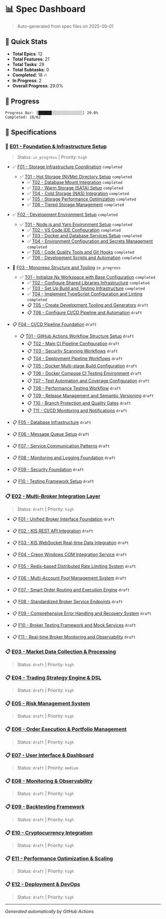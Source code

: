 # 📊 Spec Dashboard

> Auto-generated from spec files on 2025-09-01

## 🎯 Quick Stats

- **Total Epics**: 12
- **Total Features**: 21
- **Total Tasks**: 29
- **Total Subtasks**: 0
- **Completed**: 18 🔥
- **In Progress**: 2
- **Overall Progress**: 29.0%

## 🚀 Progress

```
Progress Bar: [██████░░░░░░░░░░░░░░] 29.0%
Completed: 18/62
```

## 📁 Specifications


### 🚧 [E01 - Foundation & Infrastructure Setup](E01/spec.md)

> Status: `in_progress` | Priority: `high`


- ✅ [F01 - Storage Infrastructure Coordination](E01/F01/spec.md) `completed`
  - ✅ [T01 - Hot Storage (NVMe) Directory Setup](E01/F01/T01/spec.md) `completed`
      - ✅ [T02 - Database Mount Integration](E01/F01/T02/spec.md) `completed`
      - ✅ [T03 - Warm Storage (SATA) Setup](E01/F01/T03/spec.md) `completed`
      - ✅ [T04 - Cold Storage (NAS) Integration](E01/F01/T04/spec.md) `completed`
      - ✅ [T05 - Storage Performance Optimization](E01/F01/T05/spec.md) `completed`
      - ✅ [T06 - Tiered Storage Management](E01/F01/T06/spec.md) `completed`
    
- ✅ [F02 - Development Environment Setup](E01/F02/spec.md) `completed`
  - ✅ [T01 - Node.js and Yarn Environment Setup](E01/F02/T01/spec.md) `completed`
      - ✅ [T02 - VS Code IDE Configuration](E01/F02/T02/spec.md) `completed`
      - ✅ [T03 - Docker and Database Services Setup](E01/F02/T03/spec.md) `completed`
      - ✅ [T04 - Environment Configuration and Secrets Management](E01/F02/T04/spec.md) `completed`
      - ✅ [T05 - Code Quality Tools and Git Hooks](E01/F02/T05/spec.md) `completed`
      - ✅ [T06 - Development Scripts and Automation](E01/F02/T06/spec.md) `completed`
    
- 🚧 [F03 - Monorepo Structure and Tooling](E01/F03/spec.md) `in_progress`
  - ✅ [T01 - Initialize Nx Workspace with Base Configuration](E01/F03/T01/spec.md) `completed`
      - ✅ [T02 - Configure Shared Libraries Infrastructure](E01/F03/T02/spec.md) `completed`
      - ✅ [T03 - Set Up Build and Testing Infrastructure](E01/F03/T03/spec.md) `completed`
      - ✅ [T04 - Implement TypeScript Configuration and Linting](E01/F03/T04/spec.md) `completed`
      - 📋 [T05 - Create Development Tooling and Generators](E01/F03/T05/spec.md) `draft`
      - 📋 [T06 - Configure CI/CD Pipeline and Automation](E01/F03/T06/spec.md) `draft`
    
- 📋 [F04 - CI/CD Pipeline Foundation](E01/F04/spec.md) `draft`
  - 📋 [T01 - GitHub Actions Workflow Structure Setup](E01/F04/T01/spec.md) `draft`
      - 📋 [T02 - Main CI Pipeline Configuration](E01/F04/T02/spec.md) `draft`
      - 📋 [T03 - Security Scanning Workflows](E01/F04/T03/spec.md) `draft`
      - 📋 [T04 - Deployment Pipeline Workflows](E01/F04/T04/spec.md) `draft`
      - 📋 [T05 - Docker Multi-stage Build Configuration](E01/F04/T05/spec.md) `draft`
      - 📋 [T06 - Docker Compose CI Testing Environment](E01/F04/T06/spec.md) `draft`
      - 📋 [T07 - Test Automation and Coverage Configuration](E01/F04/T07/spec.md) `draft`
      - 📋 [T08 - Performance Testing Workflow](E01/F04/T08/spec.md) `draft`
      - 📋 [T09 - Release Management and Semantic Versioning](E01/F04/T09/spec.md) `draft`
      - 📋 [T10 - Branch Protection and Quality Gates](E01/F04/T10/spec.md) `draft`
      - 📋 [T11 - CI/CD Monitoring and Notifications](E01/F04/T11/spec.md) `draft`
    
- 📋 [F05 - Database Infrastructure](E01/F05/spec.md) `draft`

- 📋 [F06 - Message Queue Setup](E01/F06/spec.md) `draft`

- 📋 [F07 - Service Communication Patterns](E01/F07/spec.md) `draft`

- 📋 [F08 - Monitoring and Logging Foundation](E01/F08/spec.md) `draft`

- 📋 [F09 - Security Foundation](E01/F09/spec.md) `draft`

- 📋 [F10 - Testing Framework Setup](E01/F10/spec.md) `draft`


### 📋 [E02 - Multi-Broker Integration Layer](E02/spec.md)

> Status: `draft` | Priority: `high`


- 📋 [F01 - Unified Broker Interface Foundation](E02/F01/spec.md) `draft`

- 📋 [F02 - KIS REST API Integration](E02/F02/spec.md) `draft`

- 📋 [F03 - KIS WebSocket Real-time Data Integration](E02/F03/spec.md) `draft`

- 📋 [F04 - Creon Windows COM Integration Service](E02/F04/spec.md) `draft`

- 📋 [F05 - Redis-based Distributed Rate Limiting System](E02/F05/spec.md) `draft`

- 📋 [F06 - Multi-Account Pool Management System](E02/F06/spec.md) `draft`

- 📋 [F07 - Smart Order Routing and Execution Engine](E02/F07/spec.md) `draft`

- 📋 [F08 - Standardized Broker Service Endpoints](E02/F08/spec.md) `draft`

- 📋 [F09 - Comprehensive Error Handling and Recovery System](E02/F09/spec.md) `draft`

- 📋 [F10 - Broker Testing Framework and Mock Services](E02/F10/spec.md) `draft`

- 📋 [F11 - Real-time Broker Monitoring and Observability](E02/F11/spec.md) `draft`


### 📋 [E03 - Market Data Collection & Processing](E03/spec.md)

> Status: `draft` | Priority: `high`



### 📋 [E04 - Trading Strategy Engine & DSL](E04/spec.md)

> Status: `draft` | Priority: `high`



### 📋 [E05 - Risk Management System](E05/spec.md)

> Status: `draft` | Priority: `high`



### 📋 [E06 - Order Execution & Portfolio Management](E06/spec.md)

> Status: `draft` | Priority: `high`



### 📋 [E07 - User Interface & Dashboard](E07/spec.md)

> Status: `draft` | Priority: `medium`



### 📋 [E08 - Monitoring & Observability](E08/spec.md)

> Status: `draft` | Priority: `high`



### 📋 [E09 - Backtesting Framework](E09/spec.md)

> Status: `draft` | Priority: `high`



### 📋 [E10 - Cryptocurrency Integration](E10/spec.md)

> Status: `draft` | Priority: `high`



### 📋 [E11 - Performance Optimization & Scaling](E11/spec.md)

> Status: `draft` | Priority: `high`



### 📋 [E12 - Deployment & DevOps](E12/spec.md)

> Status: `draft` | Priority: `high`



---

_Generated automatically by GitHub Actions_
